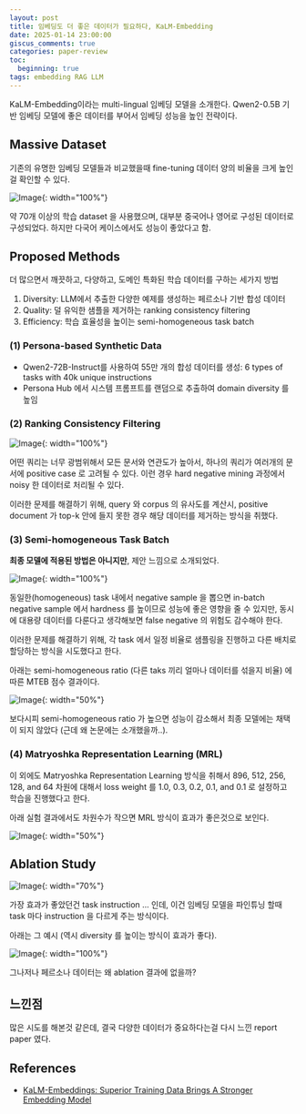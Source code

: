 ```yaml
---
layout: post
title: 임베딩도 더 좋은 데이터가 필요하다, KaLM-Embedding
date: 2025-01-14 23:00:00
giscus_comments: true
categories: paper-review
toc:
  beginning: true
tags: embedding RAG LLM
---
```


KaLM-Embedding이라는 multi-lingual 임베딩 모델을 소개한다. Qwen2-0.5B 기반 임베딩 모델에 좋은 데이터를 부어서 임베딩 성능을 높인 전략이다.

## Massive Dataset

기존의 유명한 임베딩 모델들과 비교했을때 fine-tuning 데이터 양의 비율을 크게 높인걸 확인할 수 있다.

![Image](https://i.imgur.com/DXEs65z.png){: width="100%"}

약 70개 이상의 학습 dataset 을 사용했으며, 대부분 중국어나 영어로 구성된 데이터로 구성되었다. 하지만 다국어 케이스에서도 성능이 좋았다고 함.

## Proposed Methods

더 많으면서 깨끗하고, 다양하고, 도메인 특화된 학습 데이터를 구하는 세가지 방법

1. Diversity: LLM에서 추출한 다양한 예제를 생성하는 페르소나 기반 합성 데이터 
2. Quality: 덜 유익한 샘플을 제거하는 ranking consistency filtering
3. Efficiency: 학습 효율성을 높이는 semi-homogeneous task batch

### (1) Persona-based Synthetic Data 

- Qwen2-72B-Instruct를 사용하여 55만 개의 합성 데이터를 생성:  6 types of tasks with 40k unique instructions
- Persona Hub 에서 시스템 프롬프트를 랜덤으로 추출하여 domain diversity 를 높임

### (2) Ranking Consistency Filtering

![Image](https://i.imgur.com/EHjO00K.png){: width="100%"}

어떤 쿼리는 너무 광범위해서 모든 문서와 연관도가 높아서, 하나의 쿼리가 여러개의 문서에 positive case 로 고려될 수 있다. 이런 경우 hard negative mining 과정에서 noisy 한 데이터로 처리될 수 있다.

이러한 문제를 해결하기 위해, query 와 corpus 의 유사도를 계산시, positive document 가 top-k 안에 들지 못한 경우 해당 데이터를 제거하는 방식을 취했다.

### (3) Semi-homogeneous Task Batch

**최종 모델에 적용된 방법은 아니지만**, 제안 느낌으로 소개되었다.

![Image](https://i.imgur.com/8daD7KG.png){: width="100%"}

동일한(homogeneous) task 내에서 negative sample 을 뽑으면 in-batch negative sample 에서 hardness 를 높이므로 성능에 좋은 영향을 줄 수 있지만, 동시에 대용량 데이터를 다룬다고 생각해보면 false negative 의 위험도 감수해야 한다.

이러한 문제를 해결하기 위해, 각 task 에서 일정 비율로 샘플링을 진행하고 다른 배치로 할당하는 방식을 시도했다고 한다.

아래는 semi-homogeneous ratio (다른 taks 끼리 얼마나 데이터를 섞을지 비율) 에 따른 MTEB 점수 결과이다.

![Image](https://i.imgur.com/SktSktk.png){: width="50%"}

보다시피 semi-homogeneous ratio 가 높으면 성능이 감소해서 최종 모델에는 채택이 되지 않았다 (근데 왜 논문에는 소개했을까..).

### (4) Matryoshka Representation Learning (MRL)

이 외에도 Matryoshka Representation Learning 방식을 취해서 896, 512, 256, 128, and 64 차원에 대해서 loss weight 를 1.0, 0.3, 0.2, 0.1, and 0.1 로 설정하고 학습을 진행했다고 한다.

아래 실험 결과에서도 차원수가 작으면 MRL 방식이 효과가 좋은것으로 보인다.

![Image](https://i.imgur.com/fkz5LZg.png){: width="50%"}

## Ablation Study

![Image](https://i.imgur.com/5rYgKvt.png){: width="70%"}

가장 효과가 좋았던건 task instruction ... 인데, 이건 임베딩 모델을 파인튜닝 할때 task 마다 instruction 을 다르게 주는 방식이다.

아래는 그 예시 (역시 diversity 를 높이는 방식이 효과가 좋다).

![Image](https://i.imgur.com/7yQXsZj.png){: width="100%"}

그나저나 페르소나 데이터는 왜 ablation 결과에 없을까?

## 느낀점

많은 시도를 해본것 같은데, 결국 다양한 데이터가 중요하다는걸 다시 느낀 report paper 였다.

## References

- [KaLM-Embeddings: Superior Training Data Brings A Stronger Embedding Model](https://arxiv.org/pdf/2501.01028)
